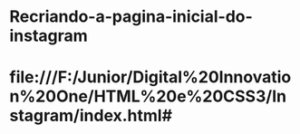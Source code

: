 # Recriando-a-pagina-inicial-do-instagram
# file:///F:/Junior/Digital%20Innovation%20One/HTML%20e%20CSS3/Instagram/index.html#
